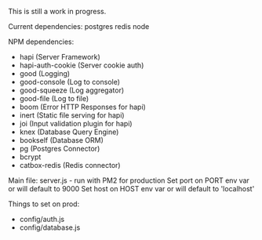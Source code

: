 This is still a work in progress.

Current dependencies:
postgres
redis
node

NPM dependencies:
 - hapi (Server Framework)
 - hapi-auth-cookie (Server cookie auth)
 - good (Logging)
 - good-console (Log to console)
 - good-squeeze (Log aggregator)
 - good-file (Log to file)
 - boom (Error HTTP Responses for hapi)
 - inert (Static file serving for hapi)
 - joi (Input validation plugin for hapi)
 - knex (Database Query Engine)
 - bookself (Database ORM)
 - pg (Postgres Connector)
 - bcrypt
 - catbox-redis (Redis connector)

Main file: server.js - run with PM2 for production
Set port on PORT env var or will default to 9000
Set host on HOST env var or will default to 'localhost'

Things to set on prod:
 - config/auth.js
 - config/database.js
